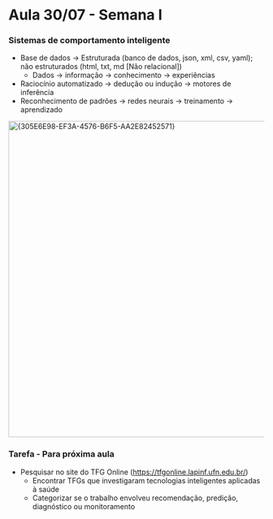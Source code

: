 # Aula 30/07 - Semana I

### Sistemas de comportamento inteligente
- Base de dados -> Estruturada (banco de dados, json, xml, csv, yaml); não estruturados (html, txt, md [Não relacional])
  - Dados -> informação -> conhecimento -> experiências
- Raciocínio automatizado -> dedução ou indução  -> motores de inferência
- Reconhecimento de padrões -> redes neurais -> treinamento -> aprendizado

<img width="1277" height="623" alt="{305E6E98-EF3A-4576-B6F5-AA2E82452571}" src="https://github.com/user-attachments/assets/e21bfbb0-6749-4cc6-9618-3f619d5936f0" />


### Tarefa - Para próxima aula
- Pesquisar no site do TFG Online (<a>https://tfgonline.lapinf.ufn.edu.br/</a>)
  - Encontrar TFGs que investigaram tecnologias inteligentes aplicadas à saúde
  - Categorizar se o trabalho envolveu recomendação, predição, diagnóstico ou monitoramento
